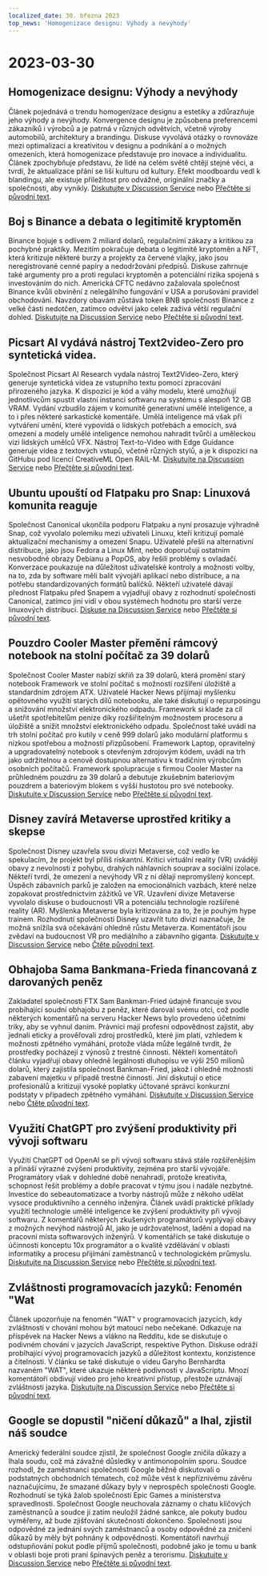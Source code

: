 ```yaml
---
localized_date: 30. března 2023
top_news: 'Homogenizace designu: Výhody a nevýhody'
---
```


# 2023-03-30

## Homogenizace designu: Výhody a nevýhody

Článek pojednává o trendu homogenizace designu a estetiky a zdůrazňuje jeho výhody a nevýhody. Konvergence designu je způsobena preferencemi zákazníků i výrobců a je patrná v různých odvětvích, včetně výroby automobilů, architektury a brandingu. Diskuse vyvolává otázky o rovnováze mezi optimalizací a kreativitou v designu a podnikání a o možných omezeních, která homogenizace představuje pro inovace a individualitu. Článek zpochybňuje představu, že lidé na celém světě chtějí stejné věci, a tvrdí, že aktualizace přání se liší kulturu od kultury. Efekt moodboardu vedl k blandingu, ale existuje příležitost pro odvážné, originální značky a společnosti, aby vynikly.
[Diskutujte v Discussion Service](http://news.ycombinator.com/item?id=35355703) nebo [Přečtěte si původní text](https://www.alexmurrell.co.uk/articles/the-age-of-average).

## Boj s Binance a debata o legitimitě kryptoměn

Binance bojuje s odlivem 2 miliard dolarů, regulačními zákazy a kritikou za pochybné praktiky. Mezitím pokračuje debata o legitimitě kryptoměn a NFT, která kritizuje některé burzy a projekty za červené vlajky, jako jsou neregistrované cenné papíry a nedodržování předpisů. Diskuse zahrnuje také argumenty pro a proti regulaci kryptoměn a potenciální rizika spojená s investováním do nich. Americká CFTC nedávno zažalovala společnost Binance kvůli obvinění z nelegálního fungování v USA a porušování pravidel obchodování. Navzdory obavám zůstává token BNB společnosti Binance z velké části nedotčen, zatímco odvětví jako celek zažívá větší regulační dohled.
[Diskutujte na Discussion Service](http://news.ycombinator.com/item?id=35351805) nebo [Přečtěte si původní text](https://www.wsj.com/articles/binance-sees-2-billion-in-outflows-as-troubles-compound-9a136e21).

## Picsart AI vydává nástroj Text2video-Zero pro syntetická videa.

Společnost Picsart AI Research vydala nástroj Text2Video-Zero, který generuje syntetická videa ze vstupního textu pomocí zpracování přirozeného jazyka. K dispozici je kód a váhy modelu, které umožňují jednotlivcům spustit vlastní instanci softwaru na systému s alespoň 12 GB VRAM. Vydání vzbudilo zájem v komunitě generativní umělé inteligence, a to i přes některé sarkastické komentáře. Umělá inteligence má však při vytváření umění, které vypovídá o lidských potřebách a emocích, svá omezení a modely umělé inteligence nemohou nahradit tvůrčí a uměleckou vizi lidských umělců VFX. Nástroj Text-to-Video with Edge Guidance generuje videa z textových vstupů, včetně různých stylů, a je k dispozici na GitHubu pod licencí CreativeML Open RAIL-M.
[Diskutujte na Discussion Service](http://news.ycombinator.com/item?id=35352452) nebo [Přečtěte si původní text](https://github.com/Picsart-AI-Research/Text2Video-Zero).

## Ubuntu upouští od Flatpaku pro Snap: Linuxová komunita reaguje

Společnost Canonical ukončila podporu Flatpaku a nyní prosazuje výhradně Snap, což vyvolalo polemiku mezi uživateli Linuxu, kteří kritizují pomalé aktualizační mechanismy a omezení Snapu. Uživatelé přešli na alternativní distribuce, jako jsou Fedora a Linux Mint, nebo doporučují ostatním nesvobodné obrazy Debianu a PopOS, aby řešili problémy s ovladači. Konverzace poukazuje na důležitost uživatelské kontroly a možnosti volby, na to, zda by software měli balit vývojáři aplikací nebo distribuce, a na potřebu standardizovaných formátů balíčků. Někteří uživatelé dávají přednost Flatpaku před Snapem a vyjadřují obavy z rozhodnutí společnosti Canonical, zatímco jiní vidí v obou systémech hodnotu pro starší verze linuxových distribucí.
[Diskuse na Discussion Service](http://news.ycombinator.com/item?id=35354729) nebo [Přečtěte si původní text](https://lwn.net/SubscriberLink/927262/6adb2350e2b0d2ce/).

## Pouzdro Cooler Master přemění rámcový notebook na stolní počítač za 39 dolarů

Společnost Cooler Master nabízí skříň za 39 dolarů, která promění starý notebook Framework ve stolní počítač s možností rozšíření úložiště a standardním zdrojem ATX. Uživatelé Hacker News přijímají myšlenku opětovného využití starých dílů notebooku, ale také diskutují o repurposingu a snižování množství elektronického odpadu. Framework si klade za cíl ušetřit spotřebitelům peníze díky rozšiřitelným možnostem procesoru a úložiště a snížit množství elektronického odpadu. Společnost také uvádí na trh stolní počítač pro kutily v ceně 999 dolarů jako modulární platformu s nízkou spotřebou a možností přizpůsobení. Framework Laptop, opravitelný a upgradovatelný notebook s otevřeným zdrojovým kódem, uvádí na trh jako udržitelnou a cenově dostupnou alternativu k tradičním výrobcům osobních počítačů. Framework spolupracuje s firmou Cooler Master na průhledném pouzdru za 39 dolarů a debutuje zkušebním bateriovým pouzdrem a bateriovým blokem s vyšší hustotou pro své notebooky.
[Diskutujte v Discussion Service](http://news.ycombinator.com/item?id=35350288) nebo [Přečtěte si původní text](https://www.theverge.com/2023/3/23/23652939/framework-cooler-master-sff-pc-case).

## Disney zavírá Metaverse uprostřed kritiky a skepse

Společnost Disney uzavřela svou divizi Metaverse, což vedlo ke spekulacím, že projekt byl příliš riskantní. Kritici virtuální reality (VR) uvádějí obavy z nevolnosti z pohybu, drahých náhlavních souprav a sociální izolace. Někteří tvrdí, že omezení a nevýhody VR z ní dělají nepromyšlený koncept. Úspěch zábavních parků je založen na emocionálních vazbách, které nelze zopakovat prostřednictvím zážitků ve VR. Uzavření divize Metaverse vyvolalo diskuse o budoucnosti VR a potenciálu technologie rozšířené reality (AR). Myšlenka Metaverse byla kritizována za to, že je pouhým hype trainem. Rozhodnutí společnosti Disney uzavřít tuto divizi naznačuje, že možná snížila svá očekávání ohledně růstu Metaverza. Komentátoři jsou zvědaví na budoucnost VR pro mediálního a zábavního giganta.
[Diskutujte v Discussion Service](http://news.ycombinator.com/item?id=35350952) nebo [Čtěte původní text](https://www.wsj.com/articles/disney-eliminates-its-metaverse-division-as-part-of-companys-layoffs-plan-94b03650).

## Obhajoba Sama Bankmana-Frieda financovaná z darovaných peněz

Zakladatel společnosti FTX Sam Bankman-Fried údajně financuje svou probíhající soudní obhajobu z peněz, které daroval svému otci, což podle některých komentářů na serveru Hacker News bylo provedeno účetními triky, aby se vyhnul daním. Právníci mají profesní odpovědnost zajistit, aby jednali eticky a prověřovali zdroj prostředků, které jim platí, vzhledem k možnosti zpětného vymáhání, protože vláda může legálně tvrdit, že prostředky pocházejí z výnosů z trestné činnosti. Někteří komentátoři článku vyjadřují obavy ohledně legálnosti dluhopisu ve výši 250 milionů dolarů, který zajistila společnost Bankman-Fried, jakož i ohledně možnosti zabavení majetku v případě trestné činnosti. Jiní diskutují o etice profesionálů a kritizují vysoké poplatky účtované správci konkurzní podstaty v případech zpětného vymáhání.
[Diskutujte v Discussion Service](http://news.ycombinator.com/item?id=35358698) nebo [Čtěte původní text](https://www.forbes.com/sites/sarahemerson/2023/03/29/sam-bankman-fried-legal-fees-funded-by-alameda-money-gifted-to-father-joe-bankman/).

## Využití ChatGPT pro zvýšení produktivity při vývoji softwaru

Využití ChatGPT od OpenAI se při vývoji softwaru stává stále rozšířenějším a přináší výrazné zvýšení produktivity, zejména pro starší vývojáře. Programátory však v dohledné době nenahradí, protože kreativita, schopnost řešit problémy a dobře pracovat v týmu jsou i nadále nezbytné. Investice do sebeautomatizace a tvorby nástrojů může z někoho udělat vysoce produktivního a cenného inženýra. Článek uvádí praktické příklady využití technologie umělé inteligence ke zvýšení produktivity při vývoji softwaru. Z komentářů některých zkušených programátorů vyplývají obavy z možných nevýhod nástrojů AI, jako je udržovatelnost, ladění a dopad na pracovní místa softwarových inženýrů. V komentářích se také diskutuje o účinnosti konceptu 10x programátor a o kvalitě vzdělávání v oblasti informatiky a procesu přijímání zaměstnanců v technologickém průmyslu.
[Diskutujte na Discussion Service](http://news.ycombinator.com/item?id=35356054) nebo [Přečtěte si původní text](https://kadekillary.work/posts/1000x-eng/).

## Zvláštnosti programovacích jazyků: Fenomén "Wat

Článek upozorňuje na fenomén "WAT" v programovacích jazycích, kdy zvláštnosti v chování mohou být matoucí nebo nečekané. Odkazuje na příspěvek na Hacker News a vlákno na Redditu, kde se diskutuje o podivném chování v jazycích JavaScript, respektive Python. Diskuse odráží probíhající vývoj programovacích jazyků a důležitost kontextu, konzistence a čitelnosti. V článku se také diskutuje o videu Garyho Bernhardta nazvaném "WAT", které ukazuje některé podivnosti v JavaScriptu. Mnozí komentátoři obdivují video pro jeho kreativní přístup, přestože uznávají zvláštnosti jazyka.
[Diskutujte na Discussion Service](http://news.ycombinator.com/item?id=35363044) nebo [Přečtěte si původní text](https://www.destroyallsoftware.com/talks/wat).

## Google se dopustil "ničení důkazů" a lhal, zjistil náš soudce

Americký federální soudce zjistil, že společnost Google zničila důkazy a lhala soudu, což má závažné důsledky v antimonopolním sporu. Soudce rozhodl, že zaměstnanci společnosti Google běžně diskutovali o podstatných obchodních tématech, což může vést k nepříznivému závěru naznačujícímu, že smazané důkazy byly v neprospěch společnosti Google. Rozhodnutí se týká žalob společností Epic Games a ministerstva spravedlnosti. Společnost Google neuchovala záznamy o chatu klíčových zaměstnanců a soudce jí zatím neuložil žádné sankce, ale pokuty budou vyměřeny, až bude zjišťování skutečností dokončeno. Společnosti jsou odpovědné za jednání svých zaměstnanců a osoby odpovědné za zničení důkazů by měly být pohnány k odpovědnosti. Komentátoři navrhují odstupňování pokut podle příjmů společnosti, podobně jako je tomu u bank v oblasti boje proti praní špinavých peněz a terorismu.
[Diskutujte v Discussion Service](http://news.ycombinator.com/item?id=35363095) nebo [Přečtěte si původní text](https://storage.courtlistener.com/recap/gov.uscourts.cand.373179/gov.uscourts.cand.373179.469.0.pdf).
